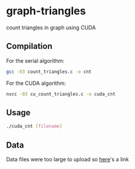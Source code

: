 # graph-triangles
count triangles in graph using CUDA


## Compilation 

For the serial algorithm:
```bash
gcc -O3 count_triangles.c -o cnt
```

For the CUDA algorithm:
```bash
nvcc -O3 cu_count_triangles.c -o cuda_cnt
```

## Usage 
```bash
./cuda_cnt [filename]
```

## Data
Data files were too large to upload so [here](https://www.dropbox.com/sh/as8yyotojk53kom/AAB-jU0RdvO5GxiApBzDWqioa?dl=0)'s a link
